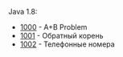 Java 1.8:

- [1000](1000/volume-1/Main.java) - A+B Problem
- [1001](1001/volume-1/Main.java) - Обратный корень
- [1002](1002/Main.java) - Телефонные номера
